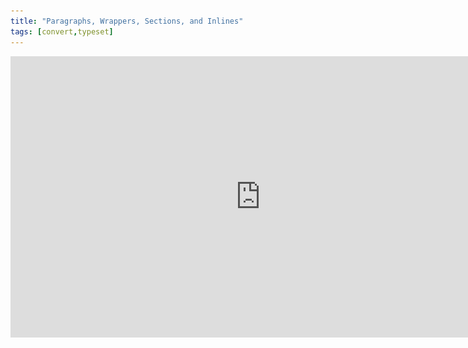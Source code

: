 ```yaml
---
title: "Paragraphs, Wrappers, Sections, and Inlines"
tags: [convert,typeset]
---
```

 
<html><body><section data-type="chapter" class="hsecchapter" data-hederis-type="hsecchapter" id="paragraphs-wrappers-and-sections" data-pi-attrs="id: paragraphs-wrappers-and-sections; data-tags: convert,typeset;" role="doc-chapter" data-tags="convert,typeset" data-author-name=" " data-book-title=" " title="Paragraphs, Wrappers, Sections, and Inlines"><iframe width="800" height="450" src="https://www.youtube.com/embed/vAIajtvdjKM" frameborder="0" allow="accelerometer;encrypted-media;gyroscope;picture-in-picture" allowfullscreen=""/><p data-embedded-html="true">INTENTIONALLY BLANK</p><p class="hblkp" data-hederis-type="hblkp" id="pXc3yDzKf">There are four categories of styles that we use in Hederis: paragraphs, wrappers, sections, and inlines. <strong data-hederis-type="hspanstrong" id="pnepjpOf4">Paragraphs</strong> are the types of content that you&#8217;re probably most familiar with: chapter titles, plain text paragraphs, quote paragraphs, list items, and so on all fall into this category.</p><p class="hblkp" data-hederis-type="hblkp" id="pWvw7VC2M"><strong class="hspanstrong" data-hederis-type="hspanstrong" id="pf4oV4i4j">Wrappers</strong> are a way to group certain paragraphs together that should be distinguished from the main flow of text in some way. For example, if you have multiple paragraphs in an extract, those would be wrapped accordingly. Some other examples are poems, letters, epigraphs, and lists. See &#8220;<a href="{% link _docs/add-a-wrapper.md %}" class="hspana" data-hederis-type="hspana" id="pLrPGTsAE">Add a Wrapper</a>&#8221; for more on this.</p><p class="hblkp" data-hederis-type="hblkp" id="pqHg8ERON">In your Word manuscript, wrappers look like this:</p><img data-hederis-type="hblkimg" class="hblkimg" id="poR21iGen" src="/images/wrapper1.png" data-img-src="/images/wrapper1.png"/><p class="hblkp" data-hederis-type="hblkp" id="pc6Lmsdef">Many people are accustomed to using unique paragraph styles for everything, which results in very large style sets. For example, you&#8217;d need separate styles for body text vs. a text paragraph inside an extract, or for an extract title vs. a sidebar title. By using wrappers, we make it much easier to manage the number of paragraph styles you need to use. You can use the <em data-hederis-type="hspanem" id="pbqbAH73o">HED Plain text paragraph</em> style for both your main body text and for the text inside your extracts, and because your extracts are enclosed in a wrapper, you&#8217;ll still be able to design those paragraphs differently if you want to. (See &#8220;<a href="{% link _docs/semantic-tagging.md %}" class="hspana" data-hederis-type="hspana" id="pPYJht9jZ">Sections &amp; Text</a>&#8221; for more on how this works.)</p><p class="hblkp" data-hederis-type="hblkp" id="pjl3g9MYp"><strong class="hspanstrong" data-hederis-type="hspanstrong" id="pQdfv3Jfl">Sections</strong> are the main chunks of your manuscript&#8212;you probably use words like chapters, parts, appendixes, prefaces, etc., to describe the sections in your book. At Hederis, we have special styles to mark your section breaks (see &#8220;<a href="{% link _docs/add-a-section.md %}" class="hspana" data-hederis-type="hspana" id="pdljuXrMs">Add a Section</a>&#8221; to learn more). These section break styles tell our app where and how to split up your manuscript, and these breaks are used to create book features like your ebook table of contents (you can have more granular control over that if you want to &#8211; check out &#8220;<a href="{% link _docs/autogen-a-toc.md %}" class="hspana" data-hederis-type="hspana" id="phB3HdXJ8">Automatically Generate a Table of Contents</a>&#8221; for more). In Word, section breaks look like this:</p><img data-hederis-type="hblkimg" class="hblkimg" id="p54LjR33a" src="/images/sectbr.png" data-img-src="/images/sectbr.png"/><p class="hblkp" data-hederis-type="hblkp" id="pUBCgrHM0"><strong class="hspanstrong" data-hederis-type="hspanstrong" id="pznQ9VHrX">Inlines</strong> are the individual letters, words, and other symbols that make up your text. When you want to add a special meaning or style to a span of letters or words within a paragraph, you&#8217;d use an Inline style, like HED SPAN Bold, HED SPAN Small Caps, or HED SPAN Key phrase. See <a href="{% link _docs/list-of-word-styles.md %}" class="hspana" data-hederis-type="hspana" id="pVC6y8mvK">the appendix</a> for a full list of our Inline styles.</p><aside class="hwprbox box" data-hederis-type="hwprbox" id="pdR5hzIlu" data-type="sidebar"><p class="hblktype" data-hederis-type="hblktype" id="pk4NVp3FD">Note</p><p class="hblkp" data-hederis-type="hblkp" id="p7djOmvV8">To request a new style for a type of content we don&#8217;t have covered with our existing styles, email us at <a href="mailto:help@hederis.com" class="hspana" data-hederis-type="hspana" id="porsn27Cc">help@hederis.com</a>.</p></aside></section></body></html>
